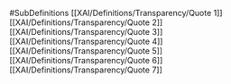 #SubDefinitions
[[XAI/Definitions/Transparency/Quote 1]]
[[XAI/Definitions/Transparency/Quote 2]]
[[XAI/Definitions/Transparency/Quote 3]]
[[XAI/Definitions/Transparency/Quote 4]]
[[XAI/Definitions/Transparency/Quote 5]]
[[XAI/Definitions/Transparency/Quote 6]]
[[XAI/Definitions/Transparency/Quote 7]]
